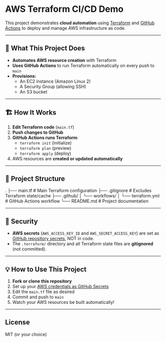 # AWS Terraform CI/CD Demo

This project demonstrates **cloud automation** using [Terraform](https://www.terraform.io/) and [GitHub Actions](https://docs.github.com/en/actions) to deploy and manage AWS infrastructure as code.

---

## 🚀 What This Project Does

- **Automates AWS resource creation** with Terraform
- **Uses GitHub Actions** to run Terraform automatically on every push to `main`
- **Provisions:**
  - An EC2 instance (Amazon Linux 2)
  - A Security Group (allowing SSH)
  - An S3 bucket

---

## 🏗️ How It Works

1. **Edit Terraform code** (`main.tf`)
2. **Push changes to GitHub**
3. **GitHub Actions runs Terraform**:
    - `terraform init` (initialize)
    - `terraform plan` (preview)
    - `terraform apply` (deploy)
4. AWS resources are **created or updated automatically**

---

## 🧩 Project Structure
.
├── main.tf                   # Main Terraform configuration
├── .gitignore                # Excludes Terraform state/cache
├── .github/
│   └── workflows/
│       └── terraform.yml     # GitHub Actions workflow
└── README.md                 # Project documentation

---

## 🔐 Security

- **AWS secrets** (`AWS_ACCESS_KEY_ID` and `AWS_SECRET_ACCESS_KEY`) are set as [GitHub repository secrets](https://docs.github.com/en/actions/security-guides/encrypted-secrets), NOT in code.
- The `.terraform/` directory and all Terraform state files are **gitignored** (not committed).

---

## 💡 How to Use This Project

1. **Fork or clone this repository**
2. Set up your [AWS credentials as GitHub Secrets](https://docs.github.com/en/actions/security-guides/encrypted-secrets)
3. Edit the `main.tf` file as desired
4. Commit and push to `main`
5. Watch your AWS resources be built automatically!

---


## License

MIT (or your choice)
